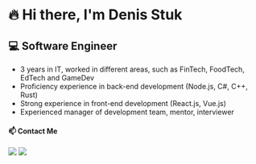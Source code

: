 # 🔥 Hi there, I'm Denis Stuk
## 💻 Software Engineer

- 3 years in IT, worked in different areas, such as FinTech, FoodTech, EdTech and GameDev
- Proficiency experience in back-end development (Node.js, C#, C++, Rust)
- Strong experience in front-end development (React.js, Vue.js)
- Experienced manager of development team, mentor, interviewer

#### 📫 Contact Me
<p>
  <a target="_blank" href="https://t.me/denstuk"><img src="https://img.shields.io/badge/-Telegram-FFF?style=for-the-badge&logo=telegram&logoColor=27A0D9"></img></a>
  <a target="_blank" href="mailto:den.stuk00@gmail.com"><img src="https://img.shields.io/badge/-Gmail-D14836?style=for-the-badge&logo=Gmail&logoColor=white"></img></a>
</p> 
